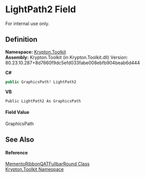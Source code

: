 # LightPath2 Field


For internal use only.



## Definition
**Namespace:** <a href="79d2eac2-21f4-54ff-7552-b20c33c30600.md">Krypton.Toolkit</a>  
**Assembly:** Krypton.Toolkit (in Krypton.Toolkit.dll) Version: 80.23.10.287+8d7660f9dc5efd033fabe008ebfb904beab6d444

**C#**
``` C#
public GraphicsPath? LightPath2
```
**VB**
``` VB
Public LightPath2 As GraphicsPath
```



#### Field Value
GraphicsPath

## See Also


#### Reference
<a href="55152849-2ad2-d7f7-c332-cf49e6215d98.md">MementoRibbonQATFullbarRound Class</a>  
<a href="79d2eac2-21f4-54ff-7552-b20c33c30600.md">Krypton.Toolkit Namespace</a>  
